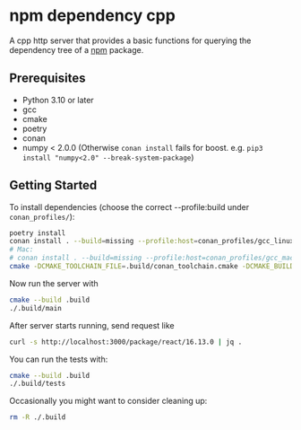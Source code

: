 # npm dependency cpp

A cpp http server that provides a basic functions for querying the dependency
tree of a [npm](https://npmjs.org) package.

## Prerequisites

- Python 3.10 or later
- gcc
- cmake
- poetry
- conan
- numpy < 2.0.0 (Otherwise `conan install` fails for boost. e.g. `pip3 install "numpy<2.0" --break-system-package`)

## Getting Started

To install dependencies (choose the correct --profile:build under `conan_profiles/`):

```sh
poetry install
conan install . --build=missing --profile:host=conan_profiles/gcc_linux_x86_64 --profile:build=conan_profiles/gcc_linux_x86_64 --output-folder=.build
# Mac:
# conan install . --build=missing --profile:host=conan_profiles/gcc_mac_arm --profile:build=conan_profiles/gcc_mac_arm --output-folder=.build
cmake -DCMAKE_TOOLCHAIN_FILE=.build/conan_toolchain.cmake -DCMAKE_BUILD_TYPE=Release -B .build .
```

Now run the server with

```sh
cmake --build .build
./.build/main
```

After server starts running, send request like

```sh
curl -s http://localhost:3000/package/react/16.13.0 | jq .
```

You can run the tests with:

```sh
cmake --build .build
./.build/tests
```

Occasionally you might want to consider cleaning up:

```sh
rm -R ./.build
```